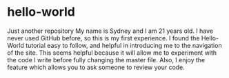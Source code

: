 # hello-world
Just another repository
My name is Sydney and I am 21 years old.
I have never used GitHub before, so this is my first experience.  I found the Hello-World tutorial easy to follow, and helpful in introducing me to the navigation of the site. This seems helpful because it will allow me to experiment with the code I write before fully changing the master file.  Also, I enjoy the feature which allows you to ask someone to review your code.
